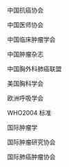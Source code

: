 中国抗癌协会  

中国医师协会  

中国临床肿瘤学会   

中国肿瘤杂志  

中国胸外科肺癌联盟  



美国胸科学会

欧洲呼吸学会  

WHO2004 标准  

 

国际肿瘤学 

国际肿瘤研究协会  

国际肺癌肿瘤协会
